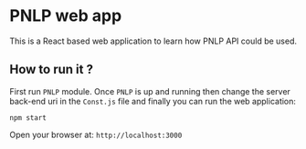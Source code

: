 # PNLP web app

This is a React based web application to learn how PNLP API could be
used.

## How to run it ?

First run `PNLP` module. Once `PNLP` is up and running then change the
server back-end uri in the `Const.js` file and finally you can run the
web application:

```shell
npm start
```

Open your browser at: `http://localhost:3000`
